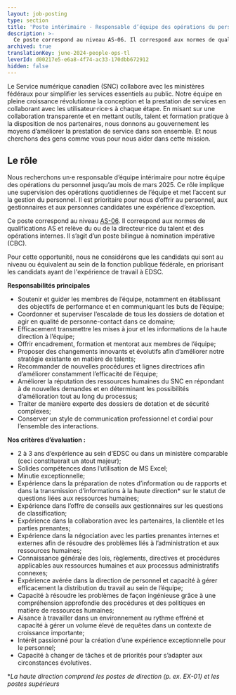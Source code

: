 ```yaml
---
layout: job-posting
type: section
title: 'Poste intérimaire - Responsable d’équipe des opérations du personnel '
description: >-
  Ce poste correspond au niveau AS-06. Il correspond aux normes de qualifications AS et relève du ou de la directeur·rice du talent et des opérations internes. Il s’agit d’un poste bilingue à nomination impérative (CBC). 
archived: true
translationKey: june-2024-people-ops-tl
leverId: d00217e5-e6a8-4f74-ac33-170dbb672912
hidden: false
---
```


Le Service numérique canadien (SNC) collabore avec les ministères fédéraux pour simplifier les services essentiels au public. Notre équipe en pleine croissance révolutionne la conception et la prestation de services en collaborant avec les utilisateur·rice·s à chaque étape. En misant sur une collaboration transparente et en mettant outils, talent et formation pratique à la disposition de nos partenaires, nous donnons au gouvernement les moyens d’améliorer la prestation de service dans son ensemble. Et nous cherchons des gens comme vous pour nous aider dans cette mission.
## Le rôle
Nous recherchons un·e responsable d’équipe intérimaire pour notre équipe des opérations du personnel jusqu’au mois de mars 2025. Ce rôle implique une supervision des opérations quotidiennes de l’équipe et met l’accent sur la gestion du personnel. Il est prioritaire pour nous d’offrir au personnel, aux gestionnaires et aux personnes candidates une expérience d’exception.

Ce poste correspond au niveau [AS-06](https://www.tbs-sct.canada.ca/agreements-conventions/view-visualiser-fra.aspx?id=15). Il correspond aux normes de qualifications AS et relève du ou de la directeur·rice du talent et des opérations internes. Il s’agit d’un poste bilingue à nomination impérative (CBC). 

Pour cette opportunité, nous ne considérons que les candidats qui sont au niveau ou équivalent au sein de la fonction publique fédérale, en priorisant les candidats ayant de l'expérience de travail à EDSC.

**Responsabilités principales**
- Soutenir et guider les membres de l’équipe, notamment en établissant des objectifs de performance et en communiquant les buts de l’équipe;
- Coordonner et superviser l’escalade de tous les dossiers de dotation et agir en qualité de personne-contact dans ce domaine;
- Efficacement transmettre les mises à jour et les informations de la haute direction à l’équipe;
- Offrir encadrement, formation et mentorat aux membres de l’équipe;
- Proposer des changements innovants et évolutifs afin d’améliorer notre stratégie existante en matière de talents;
- Recommander de nouvelles procédures et lignes directrices afin d’améliorer constamment l’efficacité de l’équipe;
- Améliorer la réputation des ressources humaines du SNC en répondant à de nouvelles demandes et en déterminant les possibilités d’amélioration tout au long du processus;
- Traiter de manière experte des dossiers de dotation et de sécurité complexes;
- Conserver un style de communication professionnel et cordial pour l’ensemble des interactions.

**Nos critères d’évaluation :**
- 2 à 3 ans d’expérience au sein d’EDSC ou dans un ministère comparable (ceci constituerait un atout majeur);
- Solides compétences dans l’utilisation de MS Excel;
- Minutie exceptionnelle;
- Expérience dans la préparation de notes d’information ou de rapports et dans la transmission d’informations à la haute direction* sur le statut de questions liées aux ressources humaines;
- Expérience dans l’offre de conseils aux gestionnaires sur les questions de classification;
- Expérience dans la collaboration avec les partenaires, la clientèle et les parties prenantes;
- Expérience dans la négociation avec les parties prenantes internes et externes afin de résoudre des problèmes liés à l’administration et aux ressources humaines;
- Connaissance générale des lois, règlements, directives et procédures applicables aux ressources humaines et aux processus administratifs connexes;
- Expérience avérée dans la direction de personnel et capacité à gérer efficacement la distribution du travail au sein de l’équipe;
- Capacité à résoudre les problèmes de façon ingénieuse grâce à une compréhension approfondie des procédures et des politiques en matière de ressources humaines;
- Aisance à travailler dans un environnement au rythme effréné et capacité à gérer un volume élevé de requêtes dans un contexte de croissance importante;
- Intérêt passionné pour la création d’une expérience exceptionnelle pour le personnel;
- Capacité à changer de tâches et de priorités pour s’adapter aux circonstances évolutives.

**La haute direction comprend les postes de direction (p. ex. EX-01) et les postes supérieurs*


